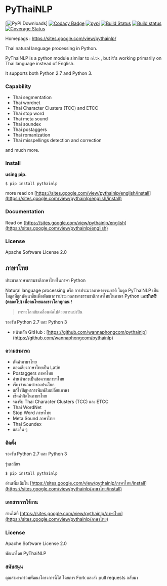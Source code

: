 # PyThaiNLP
[![PyPI Downloads](https://img.shields.io/pypi/dm/pythainlp.png)]
[![Codacy Badge](https://api.codacy.com/project/badge/Grade/50fa9d87f4fb4a95aac62b398aa374fa)](https://www.codacy.com/app/wannaphongcom/pythainlp?utm_source=github.com&utm_medium=referral&utm_content=wannaphongcom/pythainlp&utm_campaign=badger)
[![pypi](https://img.shields.io/pypi/v/pythainlp.svg)](https://pypi.python.org/pypi/pythainlp)
[![Build Status](https://travis-ci.org/wannaphongcom/pythainlp.svg?branch=develop)](https://travis-ci.org/wannaphongcom/pythainlp)
[![Build status](https://ci.appveyor.com/api/projects/status/uxerymgggp1uch0p?svg=true)](https://ci.appveyor.com/project/wannaphongcom/pythainlp)
[![Coverage Status](https://coveralls.io/repos/github/wannaphongcom/pythainlp/badge.svg)](https://coveralls.io/github/wannaphongcom/pythainlp)

Homepags : https://sites.google.com/view/pythainlp/

Thai natural language processing in Python.

PyThaiNLP is a python module similar to `nltk` , but it's working primarily on
Thai language instead of English.

It supports both Python 2.7 and Python 3.

### Capability

- Thai segmentation
- Thai wordnet
- Thai Character Clusters (TCC) and ETCC
- Thai stop word
- Thai meta sound
- Thai soundex
- Thai postaggers
- Thai romanization
- Thai misspellings detection and correction

and much more.

### Install

**using pip.**

```sh
$ pip install pythainlp
```

more read on [https://sites.google.com/view/pythainlp/english/install](https://sites.google.com/view/pythainlp/english/install)

### Documentation

Read on [https://sites.google.com/view/pythainlp/english](https://sites.google.com/view/pythainlp/english)

### License

Apache Software License 2.0

## ภาษาไทย

ประมวลภาษาธรรมชาติภาษาไทยในภาษา Python

Natural language processing หรือ การประมวลภาษาธรรมชาติ  โมดูล PyThaiNLP เป็นโมดูลที่ถูกพัฒนาขึ้นเพื่อพัฒนาการประมวลภาษาธรรมชาติภาษาไทยในภาษา Python และ**มันฟรี (ตลอดไป) เพื่อคนไทยและชาวโลกทุกคน !**

> เพราะโลกขับเคลื่อนต่อไปด้วยการแบ่งปัน

รองรับ Python 2.7 และ Python 3

  - หน้าหลัก GitHub :  [https://github.com/wannaphongcom/pythainlp](https://github.com/wannaphongcom/pythainlp)

### ความสามารถ
  - ตัดคำภาษาไทย
  - ถอดเสียงภาษาไทยเป็น Latin
  - Postaggers ภาษาไทย
  - อ่านตัวเลขเป็นข้อความภาษาไทย
  - เรียงจำนวนคำของประโยค
  - แก้ไขปัญหาการพิมพ์ลืมเปลี่ยนภาษา
  - เช็คคำผิดในภาษาไทย
  - รองรับ  Thai Character Clusters (TCC) และ ETCC
  - Thai WordNet
  - Stop Word ภาษาไทย
  - Meta Sound ภาษาไทย
  - Thai Soundex
  - และอื่น ๆ 

### ติดตั้ง

รองรับ Python 2.7 และ Python 3

รุ่นเสถียร

```sh
$ pip install pythainlp
```

อ่านเพิ่มเติมใน [https://sites.google.com/view/pythainlp/ภาษาไทย/install](https://sites.google.com/view/pythainlp/ภาษาไทย/install)


### เอกสารการใช้งาน

อ่านได้ที่  [https://sites.google.com/view/pythainlp/ภาษาไทย](https://sites.google.com/view/pythainlp/ภาษาไทย)

### License

Apache Software License 2.0


พัฒนาโดย PyThaiNLP

### สนับสนุน

คุณสามารถร่วมพัฒนาโครงการนี้ได้ โดยการ Fork และส่ง pull requests กลับมา
